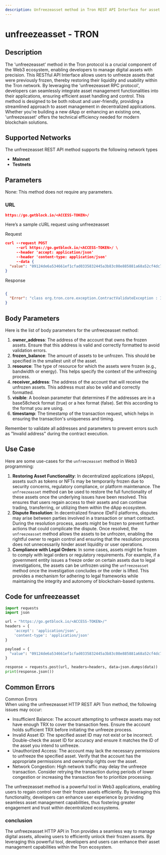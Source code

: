 ```yaml
---
description: Unfreezeasset method in Tron REST API Interface for asset management.
---
```


# unfreezeasset - TRON

## Description

The 'unfreezeasset' method in the Tron protocol is a crucial component of the Web3 ecosystem, enabling developers to manage digital assets with precision. This RESTful API Interface allows users to unfreeze assets that were previously frozen, thereby restoring their liquidity and usability within the Tron network. By leveraging the 'unfreezeasset RPC protocol', developers can seamlessly integrate asset management functionalities into their applications, ensuring efficient asset handling and control. This method is designed to be both robust and user-friendly, providing a streamlined approach to asset management in decentralized applications. Whether you're building a new dApp or enhancing an existing one, 'unfreezeasset' offers the technical efficiency needed for modern blockchain solutions.

## Supported Networks

The unfreezeasset REST API method supports the following network types

* **Mainnet**
* **Testnets**

## Parameters

None: This method does not require any parameters.

### URL

```json
https://go.getblock.io/<ACCESS-TOKEN>/
```

Here’s a sample cURL request using unfreezeasset

Request

```json
curl --request POST 
     --url https://go.getblock.io/<ACCESS-TOKEN>/ \
     --header 'accept: application/json' 
     --header 'content-type: application/json' 
     --data {
  "value": "09124de6a534661ef1cfad0335832445a3b83c08e885881a68a52cf4dc735e68"
}
```

Response

```json

{
  "Error": "class org.tron.core.exception.ContractValidateException : Invalid address"
}
```

## Body Parameters

Here is the list of body parameters for the unfreezeasset method:

1. **owner\_address**: The address of the account that owns the frozen assets. Ensure that this address is valid and correctly formatted to avoid validation errors.
2. **frozen\_balance**: The amount of assets to be unfrozen. This should be specified in the smallest unit of the asset.
3. **resource**: The type of resource for which the assets were frozen (e.g., bandwidth or energy). This helps specify the context of the unfreezing process.
4. **receiver\_address**: The address of the account that will receive the unfrozen assets. This address must also be valid and correctly formatted.
5. **visible**: A boolean parameter that determines if the addresses are in a base58check format (true) or a hex format (false). Set this according to the format you are using.
6. **timestamp**: The timestamp of the transaction request, which helps in ensuring the transaction's uniqueness and timing.

Remember to validate all addresses and parameters to prevent errors such as "Invalid address" during the contract execution.

## Use Case

Here are some use-cases for the `unfreezeasset` method in Web3 programming:

1. **Restoring Asset Functionality**: In decentralized applications (dApps), assets such as tokens or NFTs may be temporarily frozen due to security concerns, regulatory compliance, or platform maintenance. The `unfreezeasset` method can be used to restore the full functionality of these assets once the underlying issues have been resolved. This ensures that users regain access to their assets and can continue trading, transferring, or utilizing them within the dApp ecosystem.
2. **Dispute Resolution**: In decentralized finance (DeFi) platforms, disputes may arise between parties involved in a transaction or smart contract. During the resolution process, assets might be frozen to prevent further actions that could complicate the dispute. Once resolved, the `unfreezeasset` method allows the assets to be unfrozen, enabling the rightful owner to regain control and ensuring that the resolution process does not unnecessarily hinder asset liquidity or user operations.
3. **Compliance with Legal Orders**: In some cases, assets might be frozen to comply with legal orders or regulatory requirements. For example, if a government entity issues a freeze order on certain assets due to legal investigations, the assets can be unfrozen using the `unfreezeasset` method once the investigation concludes or the order is lifted. This provides a mechanism for adhering to legal frameworks while maintaining the integrity and autonomy of blockchain-based systems.

## Code for unfreezeasset

```python
import requests
import json

url = "https://go.getblock.io/<ACCESS-TOKEN>/"
headers = {
    'accept': 'application/json',
    'content-type': 'application/json'
}

payload = {
  "value": "09124de6a534661ef1cfad0335832445a3b83c08e885881a68a52cf4dc735e68"
}

response = requests.post(url, headers=headers, data=json.dumps(data))
print(response.json())
```

## Common Errors

Common Errors\
When using the unfreezeasset HTTP REST API Tron method, the following issues may occur:

* Insufficient Balance: The account attempting to unfreeze assets may not have enough TRX to cover the transaction fees. Ensure the account holds sufficient TRX before initiating the unfreeze process.
* Invalid Asset ID: The specified asset ID may not exist or be incorrect. Double-check the asset ID for accuracy and ensure it matches the ID of the asset you intend to unfreeze.
* Unauthorized Access: The account may lack the necessary permissions to unfreeze the specified asset. Verify that the account has the appropriate permissions and ownership rights over the asset.
* Network Congestion: High network traffic may delay the unfreeze transaction. Consider retrying the transaction during periods of lower congestion or increasing the transaction fee to prioritize processing.

The unfreezeasset method is a powerful tool in Web3 applications, enabling users to regain control over their frozen assets efficiently. By leveraging this functionality, developers can enhance user experience by providing seamless asset management capabilities, thus fostering greater engagement and trust within decentralized ecosystems.

### conclusion

The unfreezeasset HTTP API in Tron provides a seamless way to manage digital assets, allowing users to efficiently unlock their frozen assets. By leveraging this powerful tool, developers and users can enhance their asset management capabilities within the Tron ecosystem.
